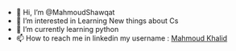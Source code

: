 - 👋 Hi, I’m @MahmoudShawqat
- 👀 I’m interested in Learning New things about Cs
- 🌱 I’m currently learning python 
- 📫 How to reach me in linkedin my username :  [Mahmoud Khalid](https://www.linkedin.com/in/mahmoud-khalid-8b4918253/)

<!---
MahmoudShawqat/MahmoudShawqat is a ✨ special ✨ repository because its `README.md` (this file) appears on your GitHub profile.
You can click the Preview link to take a look at your changes.
--->
